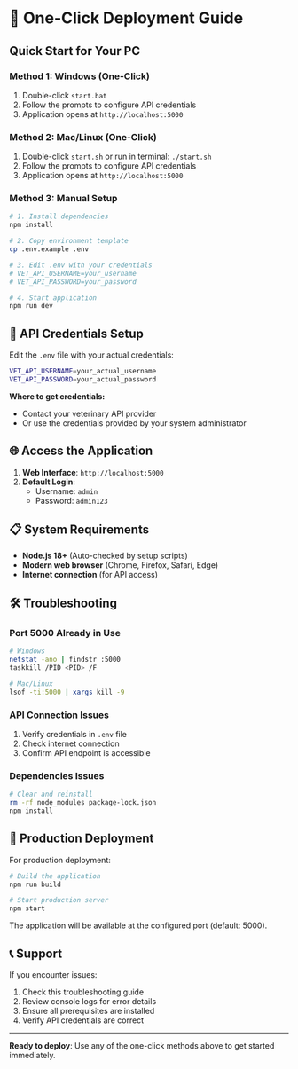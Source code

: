 # 🚀 One-Click Deployment Guide

## Quick Start for Your PC

### Method 1: Windows (One-Click)
1. Double-click `start.bat`
2. Follow the prompts to configure API credentials
3. Application opens at `http://localhost:5000`

### Method 2: Mac/Linux (One-Click)
1. Double-click `start.sh` or run in terminal: `./start.sh`
2. Follow the prompts to configure API credentials
3. Application opens at `http://localhost:5000`

### Method 3: Manual Setup
```bash
# 1. Install dependencies
npm install

# 2. Copy environment template
cp .env.example .env

# 3. Edit .env with your credentials
# VET_API_USERNAME=your_username
# VET_API_PASSWORD=your_password

# 4. Start application
npm run dev
```

## 🔑 API Credentials Setup

Edit the `.env` file with your actual credentials:

```bash
VET_API_USERNAME=your_actual_username
VET_API_PASSWORD=your_actual_password
```

**Where to get credentials:**
- Contact your veterinary API provider
- Or use the credentials provided by your system administrator

## 🌐 Access the Application

1. **Web Interface**: `http://localhost:5000`
2. **Default Login**: 
   - Username: `admin`
   - Password: `admin123`

## 📋 System Requirements

- **Node.js 18+** (Auto-checked by setup scripts)
- **Modern web browser** (Chrome, Firefox, Safari, Edge)
- **Internet connection** (for API access)

## 🛠 Troubleshooting

### Port 5000 Already in Use
```bash
# Windows
netstat -ano | findstr :5000
taskkill /PID <PID> /F

# Mac/Linux
lsof -ti:5000 | xargs kill -9
```

### API Connection Issues
1. Verify credentials in `.env` file
2. Check internet connection
3. Confirm API endpoint is accessible

### Dependencies Issues
```bash
# Clear and reinstall
rm -rf node_modules package-lock.json
npm install
```

## 🔄 Production Deployment

For production deployment:

```bash
# Build the application
npm run build

# Start production server
npm start
```

The application will be available at the configured port (default: 5000).

## 📞 Support

If you encounter issues:
1. Check this troubleshooting guide
2. Review console logs for error details
3. Ensure all prerequisites are installed
4. Verify API credentials are correct

---

**Ready to deploy**: Use any of the one-click methods above to get started immediately.